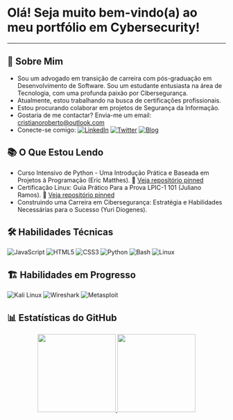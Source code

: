 # Olá! Seja muito bem-vindo(a) ao meu portfólio em Cybersecurity!
***


## 👤 Sobre Mim

- Sou um advogado em transição de carreira com pós-graduação em Desenvolvimento de Software. Sou um estudante entusiasta na área de Tecnologia, com uma profunda paixão por Cibersegurança.
-	Atualmente, estou trabalhando na busca de certificações profissionais.
-	Estou procurando colaborar em projetos de Segurança da Informação.
- Gostaria de me contactar? Envia-me um email: cristianoroberto@outlook.com
- Conecte-se comigo:
[![LinkedIn](https://img.shields.io/badge/LinkedIn-0077B5?style=for-the-badge&logo=linkedin&logoColor=white)](https://www.linkedin.com/in/cristianoroberto/)
[![Twitter](https://img.shields.io/badge/Twitter-1DA1F2?style=for-the-badge&logo=twitter&logoColor=white)](https://twitter.com/seu-perfil)
[![Blog](https://img.shields.io/badge/Blog-FF5722?style=for-the-badge&logo=blogger&logoColor=white)](https://seu-blog.com)

## 📚 O Que Estou Lendo

- Curso Intensivo de Python - Uma Introdução Prática e Baseada em Projetos à Programação (Eric Matthes). 📌 [Veja repositório pinned](https://github.com/cristianoGitHub/python_estudio)
- Certificação Linux: Guia Prático Para a Prova LPIC-1 101 (Juliano Ramos). 📌 [Veja repositório pinned](https://github.com/cristianoGitHub/shell_studio)
- Construindo uma Carreira em Cibersegurança: Estratégia e Habilidades Necessárias para o Sucesso (Yuri Diogenes).

## 🛠️ **Habilidades Técnicas**

![JavaScript](https://img.shields.io/badge/JavaScript-F7DF1E?style=for-the-badge&logo=javascript&logoColor=black)
![HTML5](https://img.shields.io/badge/HTML5-E34F26?style=for-the-badge&logo=html5&logoColor=white)
![CSS3](https://img.shields.io/badge/CSS3-1572B6?style=for-the-badge&logo=css3&logoColor=white)
![Python](https://img.shields.io/badge/Python-3776AB?style=for-the-badge&logo=python&logoColor=white)
![Bash](https://img.shields.io/badge/Shell_Script-4EAA25?style=for-the-badge&logo=gnu-bash&logoColor=white)
![Linux](https://img.shields.io/badge/Linux-000000?style=for-the-badge&logo=linux&logoColor=white)

## 🏗️ **Habilidades em Progresso**

![Kali Linux](https://img.shields.io/badge/Kali_Linux-557C94?style=for-the-badge&logo=kali-linux&logoColor=white)
![Wireshark](https://img.shields.io/badge/Wireshark-1679A7?style=for-the-badge&logo=wireshark&logoColor=white)
![Metasploit](https://img.shields.io/badge/Metasploit-258FFA?style=for-the-badge&logo=metasploit&logoColor=white)

## 📊 **Estatísticas do GitHub**
<div align="center">
  <a href="https://github.com/seu-usuario">
    <img height="180em" src="https://github-readme-stats.vercel.app/api?username=seu-usuario&show_icons=true&theme=dark&include_all_commits=true&count_private=true"/>
    <img height="180em" src="https://github-readme-stats.vercel.app/api/top-langs/?username=seu-usuario&layout=compact&langs_count=7&theme=dark"/>
  </a>
</div>
